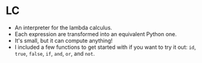 # LC
- An interpreter for the lambda calculus.
- Each expression are transformed into an equivalent Python one.
- It's small, but it can compute anything!
- I included a few functions to get started with if you want to try it out: `id`, `true`, `false`, `if`, `and`, `or`, and `not`.

